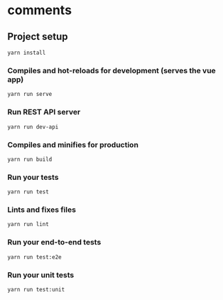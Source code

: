 # comments

## Project setup
```
yarn install
```

### Compiles and hot-reloads for development (serves the vue app)
```
yarn run serve
```

### Run REST API server
```
yarn run dev-api
```

### Compiles and minifies for production
```
yarn run build
```

### Run your tests
```
yarn run test
```

### Lints and fixes files
```
yarn run lint
```

### Run your end-to-end tests
```
yarn run test:e2e
```

### Run your unit tests
```
yarn run test:unit
```
